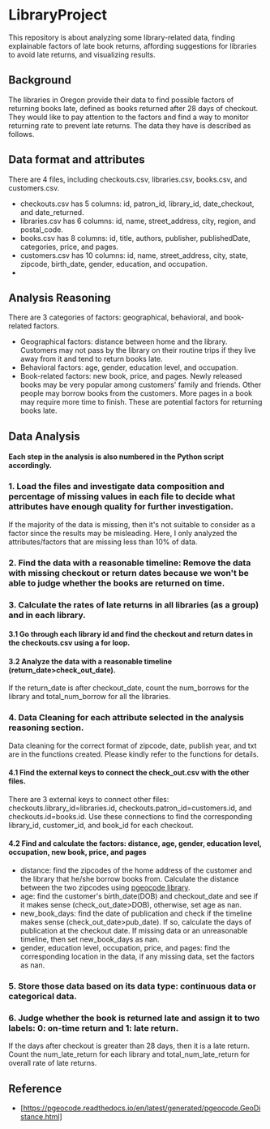 # LibraryProject
This repository is about analyzing some library-related data, finding explainable factors of late book returns, affording suggestions for libraries to avoid late returns, and visualizing results.

## Background
The libraries in Oregon provide their data to find possible factors of returning books late, defined as books returned after 28 days of checkout. They would like to pay attention to the factors and find a way to monitor returning rate to prevent late returns. The data they have is described as follows.

## Data format and attributes
There are 4 files, including checkouts.csv, libraries.csv, books.csv, and customers.csv.
- checkouts.csv has 5 columns: id, patron_id, library_id, date_checkout, and date_returned. 
- libraries.csv has 6 columns: id, name, street_address, city, region, and postal_code.
- books.csv has 8 columns:  id, title, authors, publisher, publishedDate, categories, price, and pages.
- customers.csv has 10 columns: id, name, street_address, city, state, zipcode, birth_date, gender, education, and occupation.
- 
## Analysis Reasoning
There are 3 categories of factors: geographical, behavioral, and book-related factors. 
- Geographical factors: distance between home and the library. Customers may not pass by the library on their routine trips if they live away from it and tend to return books late.
- Behavioral factors: age, gender, education level, and occupation.
- Book-related factors: new book, price, and pages. Newly released books may be very popular among customers' family and friends. Other people may borrow books from the customers. More pages in a book may require more time to finish. These are potential factors for returning books late.

## Data Analysis
#### Each step in the analysis is also numbered in the Python script accordingly.
### 1. Load the files and investigate data composition and percentage of missing values in each file to decide what attributes have enough quality for further investigation. 
If the majority of the data is missing, then it's not suitable to consider as a factor since the results may be misleading. Here, I only analyzed the attributes/factors that are missing less than 10% of data.
### 2. Find the data with a reasonable timeline: Remove the data with missing checkout or return dates because we won't be able to judge whether the books are returned on time.
### 3. Calculate the rates of late returns in all libraries (as a group) and in each library.
#### 3.1 Go through each library id and find the checkout and return dates in the checkouts.csv using a for loop. 
#### 3.2 Analyze the data with a reasonable timeline (return_date>check_out_date).
If the return_date is after checkout_date, count the num_borrows for the library and total_num_borrow for all the libraries.
### 4. Data Cleaning for each attribute selected in the analysis reasoning section.
Data cleaning for the correct format of zipcode, date, publish year, and txt are in the functions created. Please kindly refer to the functions for details.
#### 4.1 Find the external keys to connect the check_out.csv with the other files. 
There are 3 external keys to connect other files: checkouts.library_id=libraries.id, checkouts.patron_id=customers.id, and checkouts.id=books.id. 
Use these connections to find the corresponding library_id, customer_id, and book_id for each checkout.
#### 4.2 Find and calculate the factors: distance, age, gender, education level, occupation, new book, price, and pages
- distance: find the zipcodes of the home address of the customer and the library that he/she borrow books from. Calculate the distance between the two zipcodes using [pgeocode library](https://pgeocode.readthedocs.io/en/latest/generated/pgeocode.GeoDistance.html).
- age: find the customer's birth_date(DOB) and checkout_date and see if it makes sense (check_out_date>DOB), otherwise, set age as nan.
- new_book_days: find the date of publication and check if the timeline makes sense (check_out_date>pub_date). If so, calculate the days of publication at the checkout date. If missing data or an unreasonable timeline, then set new_book_days as nan. 
- gender, education level, occupation, price, and pages: find the corresponding location in the data, if any missing data, set the factors as nan.
### 5. Store those data based on its data type: continuous data or categorical data.
### 6. Judge whether the book is returned late and assign it to two labels: 0: on-time return and 1: late return.
If the days after checkout is greater than 28 days, then it is a late return. Count the num_late_return for each library and total_num_late_return for overall rate of late returns.

## Reference
* [https://pgeocode.readthedocs.io/en/latest/generated/pgeocode.GeoDistance.html]











